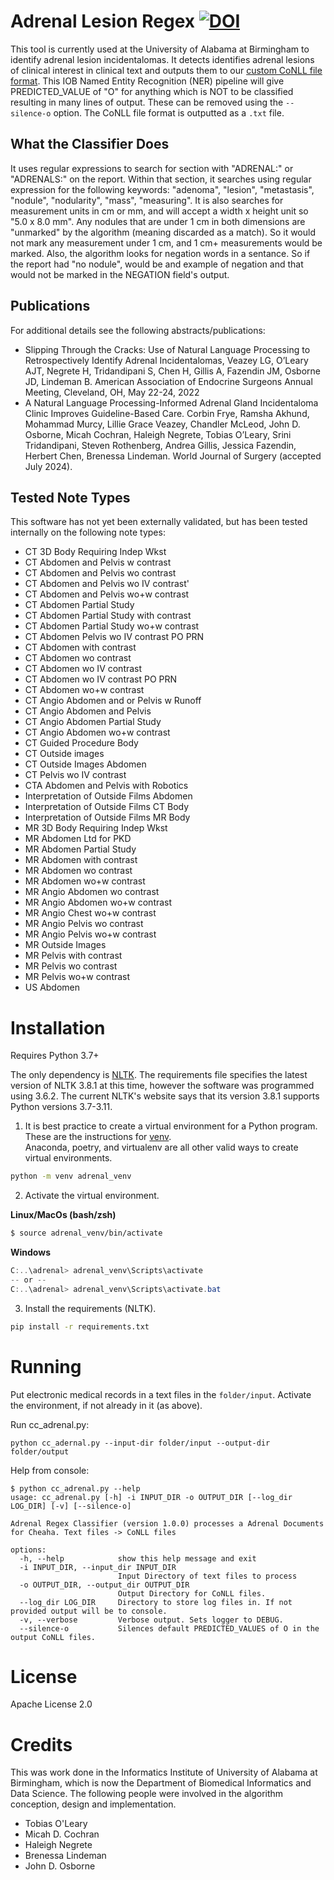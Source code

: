 # Adrenal Lesion Regex [![DOI](https://zenodo.org/badge/840323428.svg)](https://zenodo.org/doi/10.5281/zenodo.13287864)


This tool is currently used at the University of Alabama at Birmingham to identify adrenal lesion incidentalomas. It detects identifies adrenal lesions of clinical interest in clinical text and outputs them to our [custom CoNLL file format](CoNLL.md).  This IOB Named Entity Recognition (NER) pipeline will give PREDICTED_VALUE of "O" for anything which is NOT to be classified resulting in many lines of output.  These can be removed using the `--silence-o` option.
The CoNLL file format is outputted as a `.txt` file.

## What the Classifier Does
It uses regular expressions to search for section with "ADRENAL:" or "ADRENALS:"
on the report. Within that section, it searches using regular expression for the
following keywords: "adenoma", "lesion", "metastasis", "nodule", "nodularity",
"mass", "measuring". It is also searches for measurement units in cm or mm, and
will accept a width x height unit so "5.0 x 8.0 mm".  Any nodules that are under
1 cm in both dimensions are "unmarked" by the algorithm (meaning discarded as a
match).  So it would not mark any measurement under 1 cm, and 1 cm+ measurements
would be marked. Also, the algorithm looks for negation words in a sentance.  So
if the report had "no nodule", would be and example of negation and that would
not be marked in the NEGATION field's output.

## Publications
For additional details see the following abstracts/publications:
* Slipping Through the Cracks: Use of Natural Language Processing to Retrospectively Identify Adrenal Incidentalomas, Veazey LG, O’Leary AJT, Negrete H, Tridandipani S, Chen H, Gillis A, Fazendin JM, Osborne JD, Lindeman B. American Association of Endocrine Surgeons Annual Meeting, Cleveland, OH, May 22-24, 2022
* A Natural Language Processing-Informed Adrenal Gland Incidentaloma Clinic Improves Guideline-Based Care. Corbin Frye, Ramsha Akhund, Mohammad Murcy, Lillie Grace Veazey, Chandler McLeod, John D. Osborne, Micah Cochran, Haleigh Negrete, Tobias O’Leary, Srini Tridandipani, Steven Rothenberg, Andrea Gillis, Jessica Fazendin, Herbert Chen, Brenessa Lindeman. World Journal of Surgery (accepted July 2024).

## Tested Note Types
This software has not yet been externally validated, but has been tested internally on the following note types:
* CT 3D Body Requiring Indep Wkst
* CT Abdomen and Pelvis w contrast
* CT Abdomen and Pelvis wo contrast
* CT Abdomen and Pelvis wo IV contrast'
* CT Abdomen and Pelvis wo+w contrast
* CT Abdomen Partial Study
* CT Abdomen Partial Study with contrast
* CT Abdomen Partial Study wo+w contrast
* CT Abdomen Pelvis wo IV contrast PO PRN
* CT Abdomen with contrast
* CT Abdomen wo contrast
* CT Abdomen wo IV contrast
* CT Abdomen wo IV contrast PO PRN
* CT Abdomen wo+w contrast
* CT Angio Abdomen and or Pelvis w Runoff
* CT Angio Abdomen and Pelvis
* CT Angio Abdomen Partial Study
* CT Angio Abdomen wo+w contrast
* CT Guided Procedure Body
* CT Outside images
* CT Outside Images Abdomen
* CT Pelvis wo IV contrast
* CTA Abdomen and Pelvis with Robotics
* Interpretation of Outside Films Abdomen
* Interpretation of Outside Films CT Body
* Interpretation of Outside Films MR Body
* MR 3D Body Requiring Indep Wkst
* MR Abdomen Ltd for PKD
* MR Abdomen Partial Study
* MR Abdomen with contrast
* MR Abdomen wo contrast
* MR Abdomen wo+w contrast
* MR Angio Abdomen wo contrast
* MR Angio Abdomen wo+w contrast
* MR Angio Chest wo+w contrast
* MR Angio Pelvis wo contrast
* MR Angio Pelvis wo+w contrast
* MR Outside Images
* MR Pelvis with contrast
* MR Pelvis wo contrast
* MR Pelvis wo+w contrast
* US Abdomen



# Installation

Requires Python 3.7+

The only dependency is [NLTK](https://www.nltk.org/).  The requirements file
specifies the latest version of NLTK 3.8.1 at this time, however the software
was programmed using 3.6.2.  The current NLTK's website says that its
version 3.8.1 supports Python versions 3.7-3.11.

1. It is best practice to create a virtual environment for a Python program.
These are the instructions for [venv](https://docs.python.org/3/tutorial/venv.html).  
Anaconda, poetry, and virtualenv are all other valid ways to create virtual environments.

```bash
python -m venv adrenal_venv
```

2. Activate the virtual environment.

**Linux/MacOs (bash/zsh)**

```bash
$ source adrenal_venv/bin/activate
```

**Windows**

```powershell
C:..\adrenal> adrenal_venv\Scripts\activate
-- or --
C:..\adrenal> adrenal_venv\Scripts\activate.bat
```

3. Install the requirements (NLTK).

```bash
pip install -r requirements.txt
```


# Running

Put electronic medical records in a text files in the `folder/input`. Activate the environment, if not already in
it (as above).

Run cc_adrenal.py:
```
python cc_adernal.py --input-dir folder/input --output-dir folder/output
```

Help from console:
```
$ python cc_adrenal.py --help
usage: cc_adrenal.py [-h] -i INPUT_DIR -o OUTPUT_DIR [--log_dir LOG_DIR] [-v] [--silence-o]

Adrenal Regex Classifier (version 1.0.0) processes a Adrenal Documents for Cheaha. Text files -> CoNLL files

options:
  -h, --help            show this help message and exit
  -i INPUT_DIR, --input_dir INPUT_DIR
                        Input Directory of text files to process
  -o OUTPUT_DIR, --output_dir OUTPUT_DIR
                        Output Directory for CoNLL files.
  --log_dir LOG_DIR     Directory to store log files in. If not provided output will be to console.
  -v, --verbose         Verbose output. Sets logger to DEBUG.
  --silence-o           Silences default PREDICTED_VALUES of O in the output CoNLL files.
```

# License
Apache License 2.0

# Credits
This was work done in the Informatics Institute of University of Alabama at Birmingham, which is now the Department of Biomedical Informatics and Data Science. The following people were involved in the algorithm conception, design and implementation.
* Tobias O'Leary
* Micah D. Cochran
* Haleigh Negrete
* Brenessa Lindeman
* John D. Osborne
